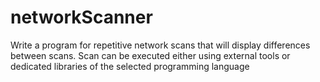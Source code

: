 # networkScanner
Write a program for repetitive network scans that will display differences between scans. Scan can be executed either using external tools or dedicated libraries of the selected programming language
